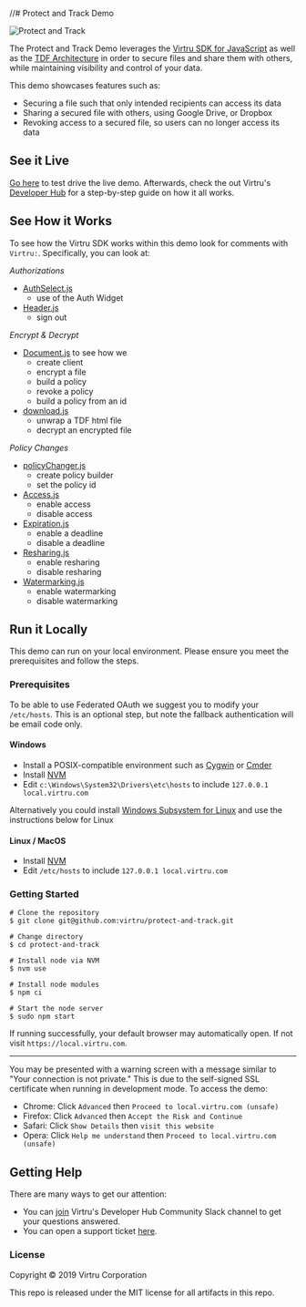 //# Protect and Track Demo

![Protect and Track](https://files.readme.io/b99c6e4-protect-share-5.png)

The Protect and Track Demo leverages the [Virtru SDK for JavaScript](https://docs.developer.virtru.com/js/latest/index.html) as well as the [TDF Architecture](https://developer.virtru.com/docs/tdf-overview) in order to secure files and share them with others, while maintaining visibility and control of your data.

This demo showcases features such as:

- Securing a file such that only intended recipients can access its data
- Sharing a secured file with others, using Google Drive, or Dropbox
- Revoking access to a secured file, so users can no longer access its data

## See it Live

[Go here](https://demos.developer.virtru.com/protect/) to test drive the live demo. Afterwards, check the out Virtru's [Developer Hub](https://developer.virtru.com/docs/protect) for a step-by-step guide on how it all works.

## See How it Works

To see how the Virtru SDK works within this demo look for comments with `Virtru:`. Specifically, you can look at:

_Authorizations_

- [AuthSelect.js](https://github.com/virtru/protect-and-track/blob/master/src/scenes/AuthSelect/AuthSelect.js)
  - use of the Auth Widget
- [Header.js](https://github.com/virtru/protect-and-track/blob/master/src/components/Header/Header.js)
  - sign out

_Encrypt & Decrypt_

- [Document.js](https://github.com/virtru/protect-and-track/blob/master/src/scenes/Document/Document.js) to see how we
  - create client
  - encrypt a file
  - build a policy
  - revoke a policy
  - build a policy from an id
- [download.js](https://github.com/virtru/protect-and-track/blob/master/src/utils/download.js)
  - unwrap a TDF html file
  - decrypt an encrypted file

_Policy Changes_

- [policyChanger.js](https://github.com/virtru/protect-and-track/blob/master/src/scenes/Document/scenes/Policy/services/policyChanger.js)
  - create policy builder
  - set the policy id
- [Access.js](https://github.com/virtru/protect-and-track/blob/master/src/scenes/Document/scenes/Policy/components/Access/Access.js)
  - enable access
  - disable access
- [Expiration.js](https://github.com/virtru/protect-and-track/blob/master/src/scenes/Document/scenes/Policy/components/Expiration/Expiration.js)
  - enable a deadline
  - disable a deadline
- [Resharing.js](https://github.com/virtru/protect-and-track/tree/master/src/scenes/Document/scenes/Policy/components/Resharing/Resharing.js)
  - enable resharing
  - disable resharing
- [Watermarking.js](https://github.com/virtru/protect-and-track/blob/master/src/scenes/Document/scenes/Policy/components/Watermarking/Watermarking.js)
  - enable watermarking
  - disable watermarking

## Run it Locally

This demo can run on your local environment. Please ensure you meet the prerequisites and follow the steps.

### Prerequisites

To be able to use Federated OAuth we suggest you to modify your `/etc/hosts`. This is an optional step, but note the fallback authentication will be email code only.

#### Windows

- Install a POSIX-compatible environment such as [Cygwin](https://www.cygwin.com/) or [Cmder](https://cmder.net/)
- Install [NVM](https://github.com/coreybutler/nvm-windows#node-version-manager-nvm-for-windows)
- Edit `c:\Windows\System32\Drivers\etc\hosts` to include `127.0.0.1 local.virtru.com`

Alternatively you could install [Windows Subsystem for Linux](https://docs.microsoft.com/en-us/windows/wsl/install-win10) and use the instructions below for Linux

#### Linux / MacOS

- Install [NVM](https://github.com/nvm-sh/nvm#installation-and-update)
- Edit `/etc/hosts` to include `127.0.0.1 local.virtru.com`

### Getting Started

```console
# Clone the repository
$ git clone git@github.com:virtru/protect-and-track.git

# Change directory
$ cd protect-and-track

# Install node via NVM
$ nvm use

# Install node modules
$ npm ci

# Start the node server
$ sudo npm start
```

If running successfully, your default browser may automatically open. If not visit `https://local.virtru.com`.

---

You may be presented with a warning screen with a message similar to "Your connection is not private." This is due to the self-signed SSL certificate when running in development mode. To access the demo:

- Chrome: Click `Advanced` then `Proceed to local.virtru.com (unsafe)`
- Firefox: Click `Advanced` then `Accept the Risk and Continue`
- Safari: Click `Show Details` then `visit this website`
- Opera: Click `Help me understand` then `Proceed to local.virtru.com (unsafe)`

## Getting Help

There are many ways to get our attention:

- You can [join](https://docs.google.com/forms/d/e/1FAIpQLSfCx5tSl9hGQSZ-H-ZIzNw6uWIPN3_HSpMtYssKQ9jytj9yQQ/viewform) Virtru's Developer Hub Community Slack channel to get your questions answered.
- You can open a support ticket [here](https://support.virtru.com/hc/en-us/requests/new?ticket_form_id=360001419954).

### License

Copyright © 2019 Virtru Corporation

This repo is released under the MIT license for all artifacts in this repo.
